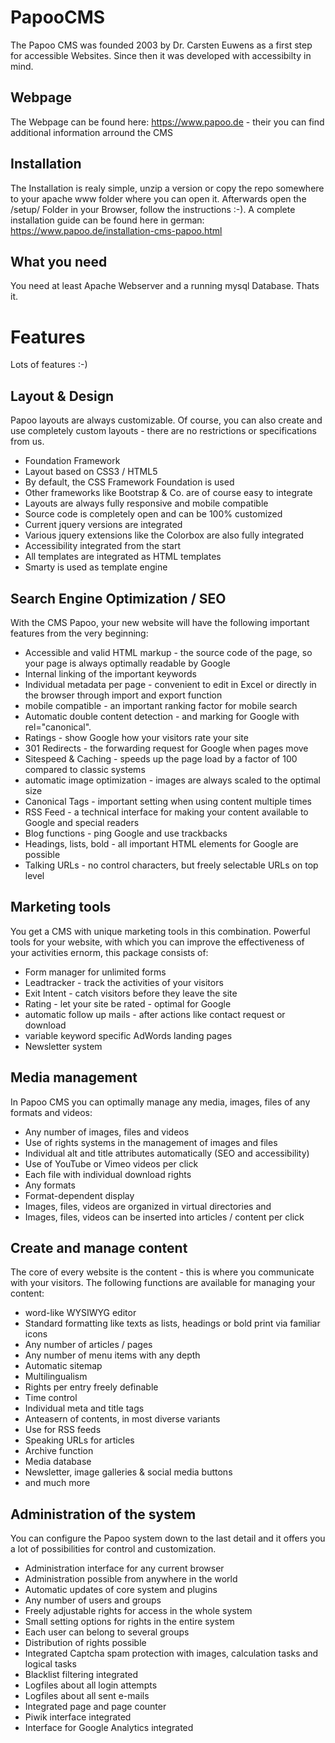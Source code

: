 # PapooCMS
The Papoo CMS was founded 2003 by Dr. Carsten Euwens as a first step for accessible Websites. Since then it was developed with accessibilty in mind.

## Webpage
The Webpage can be found here: https://www.papoo.de - their you can find additional information arround the CMS

## Installation
The Installation is realy simple, unzip a version or copy the repo somewhere to your apache www folder where you can open it. 
Afterwards open the /setup/ Folder in your Browser, follow the instructions :-).
A complete installation guide can be found here in german: https://www.papoo.de/installation-cms-papoo.html

## What you need
You need at least Apache Webserver and a running mysql Database. Thats it.

# Features
Lots of features :-)

## Layout & Design
Papoo layouts are always customizable. Of course, you can also create and use completely custom layouts - there are no restrictions or specifications from us.

* Foundation Framework
* Layout based on CSS3 / HTML5
* By default, the CSS Framework Foundation is used
* Other frameworks like Bootstrap & Co. are of course easy to integrate
* Layouts are always fully responsive and mobile compatible
* Source code is completely open and can be 100% customized
* Current jquery versions are integrated
* Various jquery extensions like the Colorbox are also fully integrated
* Accessibility integrated from the start
* All templates are integrated as HTML templates
* Smarty is used as template engine

## Search Engine Optimization / SEO
With the CMS Papoo, your new website will have the following important features from the very beginning:

* Accessible and valid HTML markup - the source code of the page, so your page is always optimally readable by Google
* Internal linking of the important keywords
* Individual metadata per page - convenient to edit in Excel or directly in the browser through import and export function
* mobile compatible - an important ranking factor for mobile search
* Automatic double content detection - and marking for Google with rel="canonical".
* Ratings - show Google how your visitors rate your site
* 301 Redirects - the forwarding request for Google when pages move
* Sitespeed & Caching - speeds up the page load by a factor of 100 compared to classic systems
* automatic image optimization - images are always scaled to the optimal size 
* Canonical Tags - important setting when using content multiple times
* RSS Feed - a technical interface for making your content available to Google and special readers
* Blog functions - ping Google and use trackbacks
* Headings, lists, bold - all important HTML elements for Google are possible
* Talking URLs - no control characters, but freely selectable URLs on top level

## Marketing tools
You get a CMS with unique marketing tools in this combination. Powerful tools for your website, with which you can improve the effectiveness of your activities ernorm, this package consists of:

* Form manager for unlimited forms
* Leadtracker - track the activities of your visitors
* Exit Intent - catch visitors before they leave the site
* Rating - let your site be rated - optimal for Google
* automatic follow up mails - after actions like contact request or download
* variable keyword specific AdWords landing pages
* Newsletter system

## Media management
In Papoo CMS you can optimally manage any media, images, files of any formats and videos:

* Any number of images, files and videos
* Use of rights systems in the management of images and files
* Individual alt and title attributes automatically (SEO and accessibility)
* Use of YouTube or Vimeo videos per click
* Each file with individual download rights
* Any formats
* Format-dependent display
* Images, files, videos are organized in virtual directories and
* Images, files, videos can be inserted into articles / content per click 

## Create and manage content
The core of every website is the content - this is where you communicate with your visitors. The following functions are available for managing your content:

* word-like WYSIWYG editor
* Standard formatting like texts as lists, headings or bold print via familiar icons
* Any number of articles / pages
* Any number of menu items with any depth
* Automatic sitemap
* Multilingualism
* Rights per entry freely definable
* Time control
* Individual meta and title tags
* Anteasern of contents, in most diverse variants
* Use for RSS feeds
* Speaking URLs for articles
* Archive function
* Media database
* Newsletter, image galleries & social media buttons
* and much more

## Administration of the system
You can configure the Papoo system down to the last detail and it offers you a lot of possibilities for control and customization.

* Administration interface for any current browser
* Administration possible from anywhere in the world
* Automatic updates of core system and plugins
* Any number of users and groups
* Freely adjustable rights for access in the whole system
* Small setting options for rights in the entire system
* Each user can belong to several groups
* Distribution of rights possible
* Integrated Captcha spam protection with images, calculation tasks and logical tasks
* Blacklist filtering integrated
* Logfiles about all login attempts
* Logfiles about all sent e-mails
* Integrated page and page counter
* Piwik interface integrated
* Interface for Google Analytics integrated
